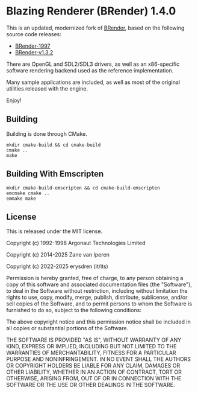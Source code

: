 # Blazing Renderer (BRender) 1.4.0

This is an updated, modernized fork of [BRender](https://blazingrender.net/),
based on the following source code releases:

- [BRender-1997](https://github.com/foone/BRender-1997)
- [BRender-v1.3.2](https://github.com/foone/BRender-v1.3.2)

There are OpenGL and SDL2/SDL3 drivers, as well as an x86-specific software rendering
backend used as the reference implementation.

Many sample applications are included, as well as most of the original utilities
released with the engine.

Enjoy!

## Building

Building is done through CMake.

```
mkdir cmake-build && cd cmake-build
cmake ..
make
```

## Building With Emscripten

```shell
mkdir cmake-build-emscripten && cd cmake-build-emscripten
emcmake cmake ..
emmake make
```

## License

This is released under the MIT license.

Copyright (c) 1992-1998 Argonaut Technologies Limited

Copyright (c) 2014-2025 Zane van Iperen

Copyright (c) 2022-2025 erysdren (it/its)

Permission is hereby granted, free of charge, to any person obtaining a copy
of this software and associated documentation files (the "Software"), to deal
in the Software without restriction, including without limitation the rights
to use, copy, modify, merge, publish, distribute, sublicense, and/or sell
copies of the Software, and to permit persons to whom the Software is
furnished to do so, subject to the following conditions:

The above copyright notice and this permission notice shall be included in all
copies or substantial portions of the Software.

THE SOFTWARE IS PROVIDED "AS IS", WITHOUT WARRANTY OF ANY KIND, EXPRESS OR
IMPLIED, INCLUDING BUT NOT LIMITED TO THE WARRANTIES OF MERCHANTABILITY,
FITNESS FOR A PARTICULAR PURPOSE AND NONINFRINGEMENT. IN NO EVENT SHALL THE
AUTHORS OR COPYRIGHT HOLDERS BE LIABLE FOR ANY CLAIM, DAMAGES OR OTHER
LIABILITY, WHETHER IN AN ACTION OF CONTRACT, TORT OR OTHERWISE, ARISING FROM,
OUT OF OR IN CONNECTION WITH THE SOFTWARE OR THE USE OR OTHER DEALINGS IN THE
SOFTWARE.

